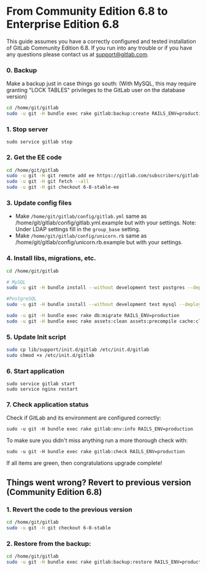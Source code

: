 # From Community Edition 6.8 to Enterprise Edition 6.8

This guide assumes you have a correctly configured and tested installation of GitLab Community Edition 6.8.
If you run into any trouble or if you have any questions please contact us at support@gitlab.com.

### 0. Backup

Make a backup just in case things go south:
(With MySQL, this may require granting "LOCK TABLES" privileges to the GitLab user on the database version)

```bash
cd /home/git/gitlab
sudo -u git -H bundle exec rake gitlab:backup:create RAILS_ENV=production
```

### 1. Stop server

    sudo service gitlab stop

### 2. Get the EE code

```bash
cd /home/git/gitlab
sudo -u git -H git remote add ee https://gitlab.com/subscribers/gitlab-ee.git
sudo -u git -H git fetch --all
sudo -u git -H git checkout 6-8-stable-ee
```

### 3. Update config files

* Make `/home/git/gitlab/config/gitlab.yml` same as /home/git/gitlab/config/gitlab.yml.example but with your settings.
Note: Under LDAP settings fill in the `group_base` setting.
* Make `/home/git/gitlab/config/unicorn.rb` same as /home/git/gitlab/config/unicorn.rb.example but with your settings.

### 4. Install libs, migrations, etc.

```bash
cd /home/git/gitlab

# MySQL
sudo -u git -H bundle install --without development test postgres --deployment

#PostgreSQL
sudo -u git -H bundle install --without development test mysql --deployment

sudo -u git -H bundle exec rake db:migrate RAILS_ENV=production
sudo -u git -H bundle exec rake assets:clean assets:precompile cache:clear RAILS_ENV=production
```

### 5. Update Init script

```bash
sudo cp lib/support/init.d/gitlab /etc/init.d/gitlab
sudo chmod +x /etc/init.d/gitlab
```

### 6. Start application

    sudo service gitlab start
    sudo service nginx restart

### 7. Check application status

Check if GitLab and its environment are configured correctly:

    sudo -u git -H bundle exec rake gitlab:env:info RAILS_ENV=production

To make sure you didn't miss anything run a more thorough check with:

    sudo -u git -H bundle exec rake gitlab:check RAILS_ENV=production

If all items are green, then congratulations upgrade complete!

## Things went wrong? Revert to previous version (Community Edition 6.8)

### 1. Revert the code to the previous version
```bash
cd /home/git/gitlab
sudo -u git -H git checkout 6-8-stable
```

### 2. Restore from the backup:

```bash
cd /home/git/gitlab
sudo -u git -H bundle exec rake gitlab:backup:restore RAILS_ENV=production
```
